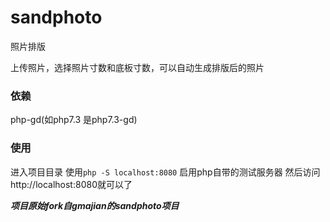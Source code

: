 sandphoto
=========
照片排版

上传照片，选择照片寸数和底板寸数，可以自动生成排版后的照片

### 依赖
php-gd(如php7.3 是php7.3-gd)

### 使用
进入项目目录
使用`php -S localhost:8080` 启用php自带的测试服务器
然后访问http://localhost:8080就可以了




***项目原始fork自gmajian的sandphoto项目***
